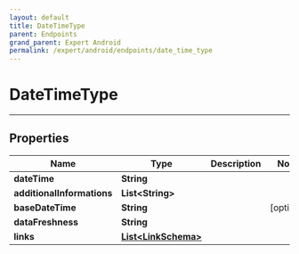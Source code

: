 ```yaml
---
layout: default
title: DateTimeType
parent: Endpoints
grand_parent: Expert Android
permalink: /expert/android/endpoints/date_time_type
---
```


# DateTimeType

---

## Properties

| Name | Type | Description | Notes
| ------------ | ------------- | ------------- | -------------
**dateTime** | **String** |  | 
**additionalInformations** | **List&lt;String&gt;** |  | 
**baseDateTime** | **String** |  |  [optional]
**dataFreshness** | **String** |  | 
**links** | [**List&lt;LinkSchema&gt;**](/navitia_sdk_docs/expert/android/endpoints/link_schema) |  | 



